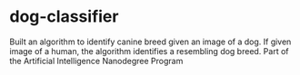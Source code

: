 # dog-classifier
Built an algorithm to identify canine breed given an image of a dog. If given image of a human, the algorithm identifies a resembling dog breed. Part of the Artificial Intelligence Nanodegree Program
